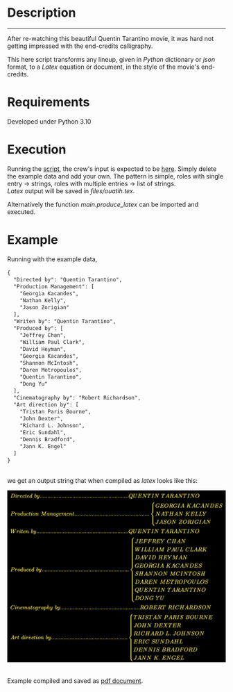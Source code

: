 # Description

---
After re-watching this beautiful Quentin Tarantino movie, it was hard not 
getting impressed with the end-credits calligraphy.

This here script transforms any lineup, given in *Python* dictionary or *json*
format, to a *Latex* equation or document, in the style of the movie's 
end-credits.


# Requirements
Developed under Python 3.10


# Execution

Running the [script](main.py), the crew's input is expected to be 
[here](files/crew.json). Simply delete the example data and add your own.
The pattern is simple, roles with single entry &rarr; strings, roles with 
multiple entries &rarr; list of strings.  
*Latex* output will be saved in *files/ouatih.tex*. 

Alternatively the function *main.produce_latex* can be imported and executed.


# Example
Running with the example data,
```
{
  "Directed by": "Quentin Tarantino",
  "Production Management": [
    "Georgia Kacandes",
    "Nathan Kelly",
    "Jason Zorigian"
  ],
  "Writen by": "Quentin Tarantino",
  "Produced by": [
    "Jeffrey Chan",
    "William Paul Clark",
    "David Heyman",
    "Georgia Kacandes",
    "Shannon McIntosh",
    "Daren Metropoulos",
    "Quentin Tarantino",
    "Dong Yu"
  ],
  "Cinematography by": "Robert Richardson",
  "Art direction by": [
    "Tristan Paris Bourne",
    "John Dexter",
    "Richard L. Johnson",
    "Eric Sundahl",
    "Dennis Bradford",
    "Jann K. Engel"
  ]
}
```
\
we get an output string that when compiled as *latex* looks like this:

![](files/screenshot.png)

\
Example compiled and saved
as [pdf document](files/ouatih_compiled.pdf).
